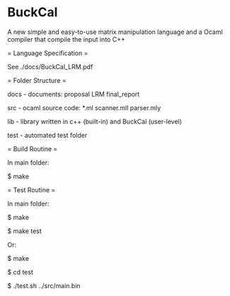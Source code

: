 BuckCal
=======
A new simple and easy-to-use matrix manipulation language and a Ocaml compiler that compile the input into C++


= Language Specification =

See ./docs/BuckCal_LRM.pdf


= Folder Structure =

docs - documents: proposal LRM final_report

src - ocaml source code: *.ml scanner.mll parser.mly

lib - library written in c++ (built-in) and BuckCal (user-level)

test - automated test folder


= Build Routine =

In main folder:

$ make


= Test Routine =

In main folder:

$ make

$ make test

Or:

$ make

$ cd test

$ ./test.sh ../src/main.bin

